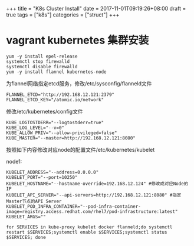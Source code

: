 +++
title = "K8s Cluster Install"
date = 2017-11-01T09:19:26+08:00
draft = true
tags = ["k8s"]
categories = ["struct"]
+++

# vagrant kubernetes 集群安装

```
yum -y install epel-release
systemctl stop firewalld
systemctl disable firewalld
yum -y install flannel kubernetes-node
```

为flannel网络指定etcd服务，修改/etc/sysconfig/flanneld文件

```
FLANNEL_ETCD="http://192.168.12.121:2379"
FLANNEL_ETCD_KEY="/atomic.io/network"
```

修改/etc/kubernetes/config文件

```
KUBE_LOGTOSTDERR="--logtostderr=true"
KUBE_LOG_LEVEL="--v=0"
KUBE_ALLOW_PRIV="--allow-privileged=false"
KUBE_MASTER="--master=http://192.168.12.121:8080"
```

按照如下内容修改对应node的配置文件/etc/kubernetes/kubelet

node1:

```
KUBELET_ADDRESS="--address=0.0.0.0"
KUBELET_PORT="--port=10250"
KUBELET_HOSTNAME="--hostname-override=192.168.12.124" #修改成对应Node的IP
KUBELET_API_SERVER="--api-servers=http://192.168.12.121:8080" #指定Master节点的API Server
KUBELET_POD_INFRA_CONTAINER="--pod-infra-container-image=registry.access.redhat.com/rhel7/pod-infrastructure:latest"
KUBELET_ARGS=""
```

```
for SERVICES in kube-proxy kubelet docker flanneld;do systemctl restart $SERVICES;systemctl enable $SERVICES;systemctl status $SERVICES; done
```


